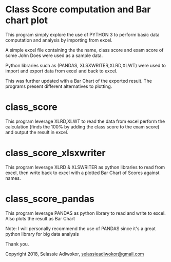 Class Score computation and Bar chart plot
=============================================
This program simply explore the use of PYTHON 3 to perform basic data computation and analysis by importing from excel.

A simple excel file containing the the name, class score and exam score of some John Does were
used as a sample data. 

Python libraries such as (PANDAS, XLSXWRITER,XLRD,XLWT) were used to import and export data
from excel and back to excel. 

This was further updated with a Bar Chart of the exported result.
The programs present different alternatives to plotting. 


class_score
==============
This program leverage XLRD,XLWT to read the data from excel perform the calculation (finds the 100% by
adding the class score to the exam score) and output the result in excel.

class_score_xlsxwriter
=======================
This program leverage XLRD & XLSWRITER as python libraries to read from excel, then write back to excel 
with a plotted Bar Chart of Scores against names.

class_score_pandas
===================
This program leverage PANDAS as python library to read and write to excel. Also plots the result as Bar Chart

Note:
I will personally recommend the use of PANDAS since it's a great python library for big data analysis

Thank you.


Copyright 2018, Selassie Adiwokor, selassieadiwokor@gmail.com